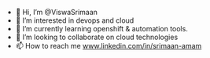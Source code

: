 - 👋 Hi, I’m @ViswaSrimaan
- 👀 I’m interested in devops and cloud 
- 🌱 I’m currently learning openshift & automation tools.
- 💞️ I’m looking to collaborate on cloud technologies
- 📫 How to reach me www.linkedin.com/in/srimaan-amam

<!---
ViswaSrimaan/ViswaSrimaan is a ✨ special ✨ repository because its `README.md` (this file) appears on your GitHub profile.
You can click the Preview link to take a look at your changes.
--->
